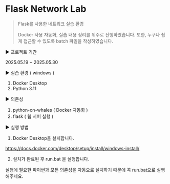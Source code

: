# Flask Network Lab

> Flask를 사용한 네트워크 실습 환경
>
> Docker 사용 자동화, 실습 내용 정리를 위주로 진행하였습니다.
> 또한, 누구나 쉽게 접근할 수 있도록 batch 파일을 작성하였습니다.

▶️ 프로젝트 기간

2025.05.19 ~ 2025.05.30

▶️ 실습 환경 ( windows )

1. Docker Desktop
2. Python 3.11

▶️ 의존성

1. python-on-whales ( Docker 자동화 )
2. flask ( 웹 서버 실행 )

▶️ 실행 방법

1. Docker Desktop을 설치합니다. 

https://docs.docker.com/desktop/setup/install/windows-install/

2. 설치가 완료된 후 run.bat 을 실행합니다.

실행에 필요한 파이썬과 모든 의존성을 자동으로 설치하기 때문에 꼭 run.bat으로 실행해주세요.